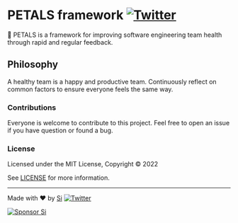 # PETALS framework [![Twitter](https://img.shields.io/twitter/url/https/twitter.com/cloudposse.svg?style=social&label=Follow%20%40Si)](https://twitter.com/si)


🌸 PETALS is a framework for improving software engineering team health through rapid and regular feedback.


## Philosophy

A healthy team is a happy and productive team. Continuously reflect on common factors to ensure everyone feels the same way.


### Contributions

Everyone is welcome to contribute to this project. Feel free to open an issue if you have question or found a bug.

### License

Licensed under the MIT License, Copyright © 2022

See [LICENSE](LICENSE) for more information.

---

Made with ♥ by [Si](https://sijobling.com) [![Twitter](https://img.shields.io/twitter/url/https/twitter.com/cloudposse.svg?style=social&label=Follow%20%40Si)](https://twitter.com/Si)

[![Sponsor Si](https://cdn.buymeacoffee.com/buttons/default-red.png)](https://www.buymeacoffee.com/si)
